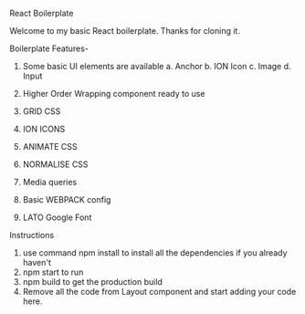 React Boilerplate

Welcome to my basic React boilerplate. Thanks for cloning it.

Boilerplate Features-
1. Some basic UI elements are available
    a. Anchor
    b. ION Icon
    c. Image
    d. Input
    
2. Higher Order Wrapping component ready to use
4. GRID CSS
5. ION ICONS
6. ANIMATE CSS
7. NORMALISE CSS
8. Media queries
9. Basic WEBPACK config
10. LATO Google Font


Instructions
1. use command npm install to install all the dependencies if you already haven't
2. npm start to run
3. npm build to get the production build
4. Remove all the code from Layout component and start adding your code here.